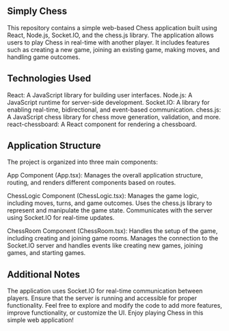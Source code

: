 ## Simply Chess
This repository contains a simple web-based Chess application built using React, Node.js, Socket.IO, and the chess.js library. The application allows users to play Chess in real-time with another player. It includes features such as creating a new game, joining an existing game, making moves, and handling game outcomes.

## Technologies Used
React: A JavaScript library for building user interfaces.
Node.js: A JavaScript runtime for server-side development.
Socket.IO: A library for enabling real-time, bidirectional, and event-based communication.
chess.js: A JavaScript chess library for chess move generation, validation, and more.
react-chessboard: A React component for rendering a chessboard.

## Application Structure
The project is organized into three main components:

App Component (App.tsx):
Manages the overall application structure, routing, and renders different components based on routes.

ChessLogic Component (ChessLogic.tsx):
Manages the game logic, including moves, turns, and game outcomes.
Uses the chess.js library to represent and manipulate the game state.
Communicates with the server using Socket.IO for real-time updates.

ChessRoom Component (ChessRoom.tsx):
Handles the setup of the game, including creating and joining game rooms.
Manages the connection to the Socket.IO server and handles events like creating new games, joining games, and starting games.

## Additional Notes
The application uses Socket.IO for real-time communication between players. Ensure that the server is running and accessible for proper functionality.
Feel free to explore and modify the code to add more features, improve functionality, or customize the UI.
Enjoy playing Chess in this simple web application!
